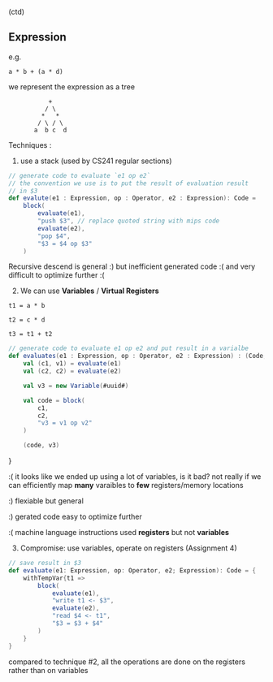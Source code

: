 (ctd) 

## Expression 
e.g. 

`a * b + (a * d)`

we represent the expression as a tree
```
           +
          / \
         *   *
        / \ / \
       a  b c  d
```

Techniques :

1. use a stack (used by CS241 regular sections)
``` Scala
// generate code to evaluate `e1 op e2` 
// the convention we use is to put the result of evaluation result 
// in $3
def evalute(e1 : Expression, op : Operator, e2 : Expression): Code = 
    block(
        evaluate(e1),
        "push $3", // replace quoted string with mips code 
        evaluate(e2), 
        "pop $4", 
        "$3 = $4 op $3" 
    )
```


Recursive descend is general :) 
but inefficient generated code :(
and very difficult to optimize further :(

2. We can use __Variables__ / __Virtual Registers__

`t1 = a * b`

`t2 = c * d`

`t3 = t1 + t2`

``` Scala
// generate code to evaluate e1 op e2 and put result in a varialbe 
def evaluates(e1 : Expression, op : Operator, e2 : Expression) : (Code, Variable) = {
    val (c1, v1) = evaluate(e1)
    val (c2, c2) = evaluate(e2)

    val v3 = new Variable(#uuid#)

    val code = block(
        c1,
        c2,
        "v3 = v1 op v2"
    )

    (code, v3) 
```
}

:( it looks like we ended up using a lot of variables,
is it bad? 
not really if we can efficiently map __many__ varaibles to __few__ registers/memory locations

:) flexiable but general

:) gerated code easy to optimize further 

:( machine language instructions used __registers__ but not __variables__

3. Compromise: use variables, operate on registers (Assignment 4)

``` Scala 
// save result in $3
def evaluate(e1: Expression, op: Operator, e2; Expression): Code = {
    withTempVar{t1 => 
        block(
            evaluate(e1),
            "write t1 <- $3",
            evaluate(e2),
            "read $4 <- t1",
            "$3 = $3 + $4"
        )
    }
}
```

compared to technique #2, all the operations are done on the registers rather than on variables 



